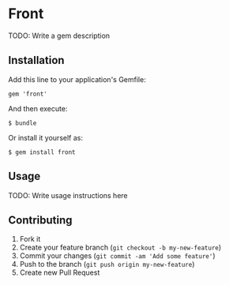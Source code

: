 # Front

TODO: Write a gem description

## Installation

Add this line to your application's Gemfile:

    gem 'front'

And then execute:

    $ bundle

Or install it yourself as:

    $ gem install front

## Usage

TODO: Write usage instructions here

## Contributing

1. Fork it
2. Create your feature branch (`git checkout -b my-new-feature`)
3. Commit your changes (`git commit -am 'Add some feature'`)
4. Push to the branch (`git push origin my-new-feature`)
5. Create new Pull Request
